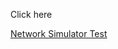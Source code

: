 Click here

[Network Simulator Test](https://physicalpixel.github.io/CyTest/Network_Sim/index.htm)


